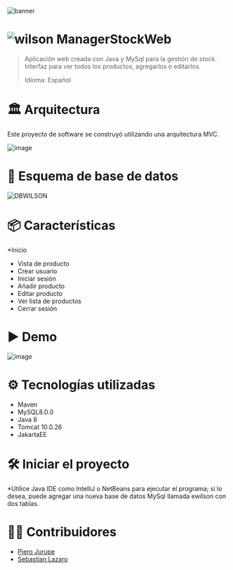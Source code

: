 ![banner](https://github.com/user-attachments/assets/05fcd295-9ea5-45aa-8bf3-21e73442d396) 
#  ![wilson](https://github.com/user-attachments/assets/fd2a6809-9b00-4419-be35-c8d55527ef8f) ManagerStockWeb
> Aplicación web creada con Java y MySql para la gestión de stock.
> Interfaz para ver todos los productos, agregarlos o editarlos.
> 
> Idioma: Español

# 🏛 Arquitectura
Este proyecto de software se construyó utilizando una arquitectura MVC.

![image](https://github.com/user-attachments/assets/4f0e798d-1182-448b-8f79-01e85df774bb)

# 📄 Esquema de base de datos
![DBWILSON](https://github.com/user-attachments/assets/e1ee1ee5-a9ab-4a20-ae89-3b1ca52dbf52)

# 📦 Características

*Inicio
* Vista de producto
* Crear usuario
* Iniciar sesión
* Añadir producto
* Editar producto
* Ver lista de productos
* Cerrar sesión

# ▶ Demo
![image](https://github.com/user-attachments/assets/340d8bd6-9f2f-41c9-9393-9fa8effe67f8)
# ⚙ Tecnologías utilizadas
* Maven
* MySQL8.0.0
* Java 8
* Tomcat 10.0.26
* JakartaEE

# 🛠 Iniciar el proyecto
*Utilice Java IDE como IntelliJ o NetBeans para ejecutar el programa; si lo desea, puede agregar una nueva base de datos MySql llamada ewilson con dos tablas.

# 👷‍♀️ Contribuidores
* [Piero Jurupe](https://github.com/PieroJurupe)
* [Sebastian Lazaro](https://github.com/punchitooo)
    

